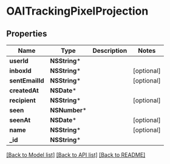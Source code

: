# OAITrackingPixelProjection

## Properties
Name | Type | Description | Notes
------------ | ------------- | ------------- | -------------
**userId** | **NSString*** |  | 
**inboxId** | **NSString*** |  | [optional] 
**sentEmailId** | **NSString*** |  | [optional] 
**createdAt** | **NSDate*** |  | 
**recipient** | **NSString*** |  | [optional] 
**seen** | **NSNumber*** |  | 
**seenAt** | **NSDate*** |  | [optional] 
**name** | **NSString*** |  | [optional] 
**_id** | **NSString*** |  | 

[[Back to Model list]](../README#documentation-for-models) [[Back to API list]](../README#documentation-for-api-endpoints) [[Back to README]](../README)


